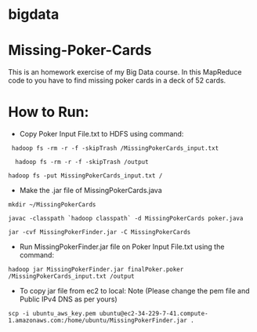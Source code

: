 # bigdata
# Missing-Poker-Cards
This is an homework exercise of my Big Data course. In this MapReduce code to you have to find missing poker cards in a deck of 52 cards.

# How to Run:
* Copy Poker Input File.txt to HDFS using command:
```
 hadoop fs -rm -r -f -skipTrash /MissingPokerCards_input.txt
```
```
  hadoop fs -rm -r -f -skipTrash /output
```
```
hadoop fs -put MissingPokerCards_input.txt /
```
* Make the .jar file of MissingPokerCards.java

```
mkdir ~/MissingPokerCards
```
```
javac -classpath `hadoop classpath` -d MissingPokerCards poker.java
```
```
jar -cvf MissingPokerFinder.jar -C MissingPokerCards
```

* Run MissingPokerFinder.jar file on Poker Input File.txt using the command:
```
hadoop jar MissingPokerFinder.jar finalPoker.poker /MissingPokerCards_input.txt /output
```


* To copy jar file from ec2 to local: Note (Please change the pem file and Public IPv4 DNS as per yours)
```
scp -i ubuntu_aws_key.pem ubuntu@ec2-34-229-7-41.compute-1.amazonaws.com:/home/ubuntu/MissingPokerFinder.jar .
```
